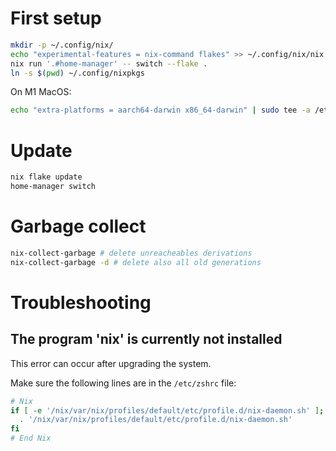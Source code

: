 # First setup

```sh
mkdir -p ~/.config/nix/
echo "experimental-features = nix-command flakes" >> ~/.config/nix/nix.conf
nix run '.#home-manager' -- switch --flake .
ln -s $(pwd) ~/.config/nixpkgs
```

On M1 MacOS:

```sh
echo "extra-platforms = aarch64-darwin x86_64-darwin" | sudo tee -a /etc/nix/nix.conf
```

# Update

```sh
nix flake update
home-manager switch
```

# Garbage collect

```sh
nix-collect-garbage # delete unreacheables derivations
nix-collect-garbage -d # delete also all old generations
```

# Troubleshooting

## The program 'nix' is currently not installed

This error can occur after upgrading the system.

Make sure the following lines are in the `/etc/zshrc` file:

```sh
# Nix
if [ -e '/nix/var/nix/profiles/default/etc/profile.d/nix-daemon.sh' ]; then
  . '/nix/var/nix/profiles/default/etc/profile.d/nix-daemon.sh'
fi
# End Nix
```
